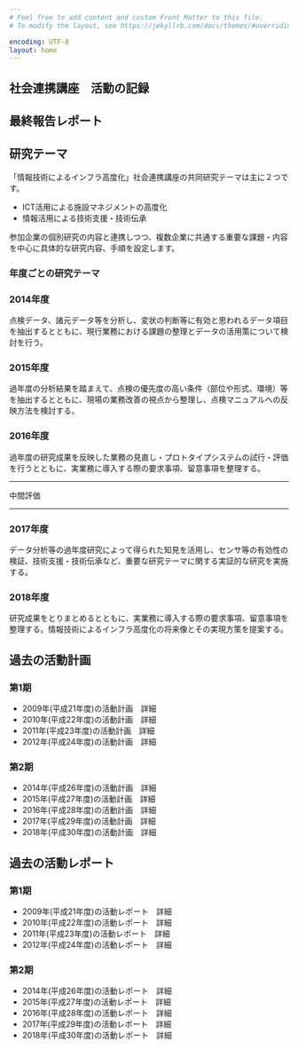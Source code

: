 ```yaml
---
# Feel free to add content and custom Front Matter to this file.
# To modify the layout, see https://jekyllrb.com/docs/themes/#overriding-theme-defaults

encoding: UTF-8
layout: home
---
```


## 社会連携講座　活動の記録

## 最終報告レポート

## 研究テーマ
「情報技術によるインフラ高度化」社会連携講座の共同研究テーマは主に２つです。

- ICT活用による施設マネジメントの高度化
- 情報活用による技術支援・技術伝承

参加企業の個別研究の内容と連携しつつ、複数企業に共通する重要な課題・内容を中心に具体的な研究内容、手順を設定します。

### 年度ごとの研究テーマ
### 2014年度
点検データ、諸元データ等を分析し、変状の判断等に有効と思われるデータ項目を抽出するとともに、現行業務における課題の整理とデータの活用策について検討を行う。
### 2015年度
過年度の分析結果を踏まえて、点検の優先度の高い条件（部位や形式、環境）等を抽出するとともに、現場の業務改善の視点から整理し、点検マニュアルへの反映方法を検討する。

### 2016年度
過年度の研究成果を反映した業務の見直し・プロトタイプシステムの試行・評価を行うとともに、実業務に導入する際の要求事項、留意事項を整理する。


----------

中間評価

----------


### 2017年度
データ分析等の過年度研究によって得られた知見を活用し、センサ等の有効性の検証、技術支援・技術伝承など、重要な研究テーマに関する実証的な研究を実施する。

### 2018年度
研究成果をとりまとめるとともに、実業務に導入する際の要求事項、留意事項を整理する。情報技術によるインフラ高度化の将来像とその実現方策を提案する。

## 過去の活動計画

### 第1期
- 2009年(平成21年度)の活動計画　詳細
- 2010年(平成22年度)の活動計画　詳細
- 2011年(平成23年度)の活動計画　詳細
- 2012年(平成24年度)の活動計画　詳細

### 第2期
- 2014年(平成26年度)の活動計画　詳細
- 2015年(平成27年度)の活動計画　詳細
- 2016年(平成28年度)の活動計画　詳細
- 2017年(平成29年度)の活動計画　詳細
- 2018年(平成30年度)の活動計画　詳細

## 過去の活動レポート

### 第1期
- 2009年(平成21年度)の活動レポート　詳細
- 2010年(平成22年度)の活動レポート　詳細
- 2011年(平成23年度)の活動レポート　詳細
- 2012年(平成24年度)の活動レポート　詳細

### 第2期
- 2014年(平成26年度)の活動レポート　詳細
- 2015年(平成27年度)の活動レポート　詳細
- 2016年(平成28年度)の活動レポート　詳細
- 2017年(平成29年度)の活動レポート　詳細
- 2018年(平成30年度)の活動レポート　詳細

